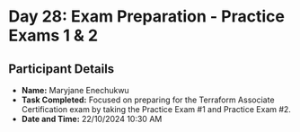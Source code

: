 # Day 28: Exam Preparation - Practice Exams 1 & 2
## Participant Details

- **Name:** Maryjane Enechukwu 
- **Task Completed:** Focused on preparing for the Terraform Associate Certification exam by taking the Practice Exam #1 and Practice Exam #2.
- **Date and Time:** 22/10/2024 10:30 AM

